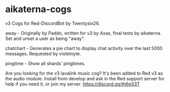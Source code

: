 # aikaterna-cogs
v3 Cogs for Red-DiscordBot by Twentysix26.

away - Originally by Paddo, written for v3 by Axas, final tests by aikaterna. Set and unset a user as being "away".

chatchart - Generates a pie chart to display chat activity over the last 5000 messages. Requested by violetnyte.

pingtime - Show all shards' pingtimes.

Are you looking for the v3 lavalink music cog? It's been added to Red v3 as the audio module. Install from develop and ask in the Red support server for help if you need it, or join my server. https://discord.gg/th6eS3T
